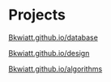 # Projects

[Bkwiatt.github.io/database](database.md)

[Bkwiatt.github.io/design](design.md)

[Bkwiatt.github.io/algorithms](algorithms.md)
